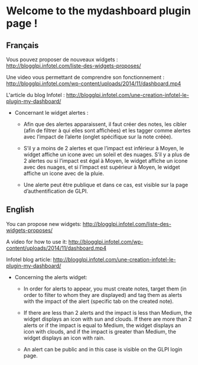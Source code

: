 # Welcome to the mydashboard plugin page !

## Français

Vous pouvez proposer de nouveaux widgets : http://blogglpi.infotel.com/liste-des-widgets-proposes/

Une video vous permettant de comprendre son fonctionnement : http://blogglpi.infotel.com/wp-content/uploads/2014/11/dashboard.mp4

L'article du blog Infotel : http://blogglpi.infotel.com/une-creation-infotel-le-plugin-my-dashboard/

* Concernant le widget alertes : 

  * Afin que des alertes apparaissent, il faut créer des notes, les cibler (afin de filtrer à qui elles sont affichées) et les tagger comme alertes avec l’impact de l’alerte (onglet spécifique sur la note créée).

  * S’il y a moins de 2 alertes et que l’impact est inférieur à Moyen, le widget affiche un icone avec un soleil et des nuages. S’il y a plus de 2 alertes ou si l’impact est égal à Moyen, le widget affiche un icone avec des nuages, et si l’impact est supérieur à Moyen, le widget affiche un icone avec de la pluie.

  * Une alerte peut être publique et dans ce cas, est visible sur la page d’authentification de GLPI.

## English

You can propose new widgets: http://blogglpi.infotel.com/liste-des-widgets-proposes/

A video for how to use it: http://blogglpi.infotel.com/wp-content/uploads/2014/11/dashboard.mp4

Infotel blog article: http://blogglpi.infotel.com/une-creation-infotel-le-plugin-my-dashboard/

* Concerning the alerts widget:

  * In order for alerts to appear, you must create notes, target them (in order to filter to whom they are displayed) and tag them as alerts with the impact of the alert (specific tab on the created note).

  * If there are less than 2 alerts and the impact is less than Medium, the widget displays an icon with sun and clouds. If there are more than 2 alerts or if the impact is equal to Medium, the widget displays an icon with clouds, and if the impact is greater than Medium, the widget displays an icon with rain.

  * An alert can be public and in this case is visible on the GLPI login page.

